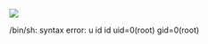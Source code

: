 ![](Maszyny/Linux/Tabby/Pasted%20image%2020210910122633.png)

/bin/sh: syntax error: u
id
id
uid=0(root) gid=0(root)
